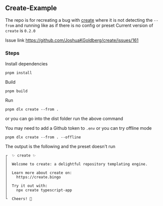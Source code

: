## Create-Example

The repo is for recreating a bug with [create](https://github.com/JoshuaKGoldberg/create) where it is not detecting the `--from` and running like as if there is no config or preset
Current version of `create` is `0.2.0`

Issue link https://github.com/JoshuaKGoldberg/create/issues/161

### Steps

Install dependencies

```
pnpm install
```

Build

```
pnpm build
```

Run

```
pnpm dlx create --from .

```

or you can go into the dist folder run the above command

You may need to add a Github token to `.env` or you can try offline mode

```
pnpm dlx create --from . --offline
```

The output is the following and the preset doesn't run

```
┌  ✨ create ✨
│
│  Welcome to create: a delightful repository templating engine.
│
│  Learn more about create on:
│    https://create.bingo
│
│  Try it out with:
│    npx create typescript-app
│
└  Cheers! 💝
```
